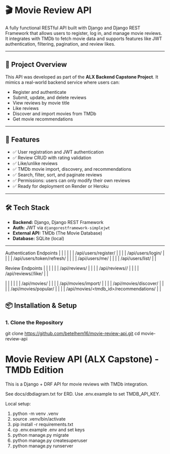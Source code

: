 # 🎬 Movie Review API

A fully functional RESTful API built with Django and Django REST Framework that allows users to register, log in, and manage movie reviews. It integrates with TMDb to fetch movie data and supports features like JWT authentication, filtering, pagination, and review likes.

---

## 🚀 Project Overview

This API was developed as part of the **ALX Backend Capstone Project**. It mimics a real-world backend service where users can:

- Register and authenticate
- Submit, update, and delete reviews
- View reviews by movie title
- Like reviews
- Discover and import movies from TMDb
- Get movie recommendations

---

## 🧩 Features

- ✅ User registration and JWT authentication
- ✅ Review CRUD with rating validation
- ✅ Like/unlike reviews
- ✅ TMDb movie import, discovery, and recommendations
- ✅ Search, filter, sort, and paginate reviews
- ✅ Permissions: users can only modify their own reviews
- ✅ Ready for deployment on Render or Heroku

---

## 🛠️ Tech Stack

- **Backend:** Django, Django REST Framework
- **Auth:** JWT via `djangorestframework-simplejwt`
- **External API:** TMDb (The Movie Database)
- **Database:** SQLite (local)


---
Authentication Endpoints
|  |  |  | 
|  | /api/users/register/ |  | 
|  | /api/users/login/ |  | 
|  | /api/users/token/refresh/ |  | 
|  | /api/users/me/ |  | 
|  | /api/users/list/ |  | 



Review Endpoints
|  |  |  | 
|  | /api/reviews/ |  | 
|  | /api/reviews/<id>/ |  | 
|  | /api/reviews/<id>/like/ |  | 




|  |  |  | 
|  | /api/movies/ |  | 
|  | /api/movies/import/ |  | 
|  | /api/movies/discover/ |  | 
|  | /api/movies/popular/ |  | 
|  | /api/movies/<tmdb_id>/recommendations/ |  | 







## 📦 Installation & Setup

### 1. Clone the Repository


git clone https://github.com/betelhem16/movie-review-api.git
cd movie-review-api
# Movie Review API (ALX Capstone) - TMDb Edition

This is a Django + DRF API for movie reviews with TMDb integration.

See docs/dbdiagram.txt for ERD. Use .env.example to set TMDB_API_KEY.

Local setup:
1. python -m venv .venv
2. source .venv/bin/activate
3. pip install -r requirements.txt
4. cp .env.example .env and set keys
5. python manage.py migrate
6. python manage.py createsuperuser
7. python manage.py runserver


